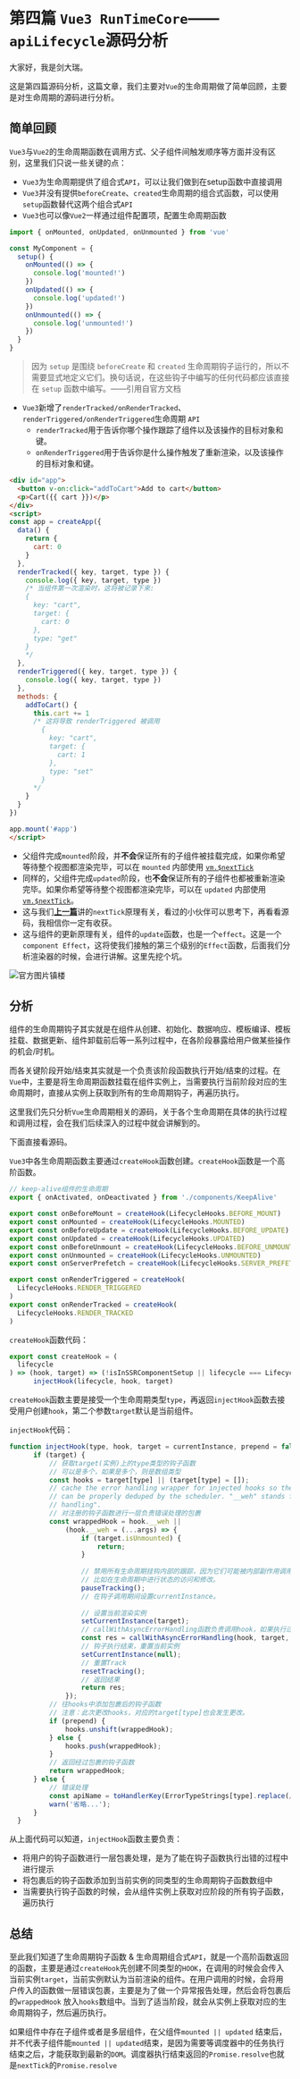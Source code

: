 # 第四篇 `Vue3 RunTimeCore`——`apiLifecycle`源码分析

大家好，我是剑大瑞。

这是第四篇源码分析，这篇文章，我们主要对`Vue`的生命周期做了简单回顾，主要是对生命周期的源码进行分析。

## 简单回顾

`Vue3`与`Vue2`的生命周期函数在调用方式、父子组件间触发顺序等方面并没有区别，这里我们只说一些关键的点：

- `Vue3`为生命周期提供了组合式`API`，可以让我们做到在setup函数中直接调用
- `Vue3`并没有提供`beforeCreate`、`created`生命周期的组合式函数，可以使用`setup`函数替代这两个组合式`API`
- `Vue3`也可以像`Vue2`一样通过组件配置项，配置生命周期函数

```js
import { onMounted, onUpdated, onUnmounted } from 'vue'

const MyComponent = {
  setup() {
    onMounted(() => {
      console.log('mounted!')
    })
    onUpdated(() => {
      console.log('updated!')
    })
    onUnmounted(() => {
      console.log('unmounted!')
    })
  }
}
```

> 因为 `setup` 是围绕 `beforeCreate` 和 `created` 生命周期钩子运行的，所以不需要显式地定义它们。换句话说，在这些钩子中编写的任何代码都应该直接在 `setup` 函数中编写。——引用自官方文档

- `Vue3`新增了`renderTracked/onRenderTracked`、`renderTriggered/onRenderTriggered`生命周期 `API`
  - `renderTracked`用于告诉你哪个操作跟踪了组件以及该操作的目标对象和键。
  - `onRenderTriggered`用于告诉你是什么操作触发了重新渲染，以及该操作的目标对象和键。

```html
<div id="app">
  <button v-on:click="addToCart">Add to cart</button>
  <p>Cart({{ cart }})</p>
</div>
<script>
const app = createApp({
  data() {
    return {
      cart: 0
    }
  },
  renderTracked({ key, target, type }) {
    console.log({ key, target, type })
    /* 当组件第一次渲染时，这将被记录下来:
    {
      key: "cart",
      target: {
        cart: 0
      },
      type: "get"
    }
    */
  },
  renderTriggered({ key, target, type }) {
    console.log({ key, target, type })
  },
  methods: {
    addToCart() {
      this.cart += 1
      /* 这将导致 renderTriggered 被调用
        {
          key: "cart",
          target: {
            cart: 1
          },
          type: "set"
        }
      */
    }
  }
})

app.mount('#app')
</script>
```

- 父组件完成`mounted`阶段，并**不会**保证所有的子组件被挂载完成，如果你希望等待整个视图都渲染完毕，可以在 `mounted` 内部使用 [`vm.$nextTick`](https://v3.cn.vuejs.org/api/instance-methods.html#nexttick)
- 同样的，父组件完成`updated`阶段，也**不会**保证所有的子组件也都被重新渲染完毕。如果你希望等待整个视图都渲染完毕，可以在 `updated` 内部使用 [`vm.$nextTick`](https://v3.cn.vuejs.org/api/instance-methods.html#nexttick)。
- 这与我们[**上一篇**](https://mp.weixin.qq.com/s/SmAF9qvtAiyGRxEv5A-0CA)讲的`nextTick`原理有关，看过的小伙伴可以思考下，再看看源码，我相信你一定有收获。
- 这与组件的更新原理有关，组件的`update`函数，也是一个`effect`。这是一个`component Effect`，这将使我们接触的第三个级别的`Effect`函数，后面我们分析渲染器的时候，会进行讲解。这里先挖个坑。

![官方图片镇楼](../assets/images/runtime-core/lifeCycle.jpg)

## 分析

组件的生命周期钩子其实就是在组件从创建、初始化、数据响应、模板编译、模板挂载、数据更新、组件卸载前后等一系列过程中，在各阶段暴露给用户做某些操作的机会/时机。

而各关键阶段开始/结束其实就是一个负责该阶段函数执行开始/结束的过程。在`Vue`中，主要是将生命周期函数挂载在组件实例上，当需要执行当前阶段对应的生命周期时，直接从实例上获取到所有的生命周期钩子，再遍历执行。

这里我们先只分析`Vue`生命周期相关的源码，关于各个生命周期在具体的执行过程和调用过程，会在我们后续深入的过程中就会讲解到的。

下面直接看源码。

`Vue3`中各生命周期函数主要通过`createHook`函数创建。`createHook`函数是一个高阶函数。

```js
// keep-alive组件的生命周期
export { onActivated, onDeactivated } from './components/KeepAlive'

export const onBeforeMount = createHook(LifecycleHooks.BEFORE_MOUNT)
export const onMounted = createHook(LifecycleHooks.MOUNTED)
export const onBeforeUpdate = createHook(LifecycleHooks.BEFORE_UPDATE)
export const onUpdated = createHook(LifecycleHooks.UPDATED)
export const onBeforeUnmount = createHook(LifecycleHooks.BEFORE_UNMOUNT)
export const onUnmounted = createHook(LifecycleHooks.UNMOUNTED)
export const onServerPrefetch = createHook(LifecycleHooks.SERVER_PREFETCH)

export const onRenderTriggered = createHook(
  LifecycleHooks.RENDER_TRIGGERED
)
export const onRenderTracked = createHook(
  LifecycleHooks.RENDER_TRACKED
)
```

`createHook`函数代码：

```js
export const createHook = (
  lifecycle
) => (hook, target) => (!isInSSRComponentSetup || lifecycle === LifecycleHooks.SERVER_PREFETCH) && 
      injectHook(lifecycle, hook, target)
```

`createHook`函数主要是接受一个生命周期类型`type`，再返回`injectHook`函数去接受用户创建`hook`，第二个参数`target`默认是当前组件。

`injectHook`代码：

```js
function injectHook(type, hook, target = currentInstance, prepend = false) {
      if (target) {
          // 获取target(实例)上的type类型的钩子函数
          // 可以是多个，如果是多个，则是数组类型
          const hooks = target[type] || (target[type] = []);
          // cache the error handling wrapper for injected hooks so the same hook
          // can be properly deduped by the scheduler. "__weh" stands for "with error
          // handling".
          // 对注册的钩子函数进行一层负责错误处理的包裹
          const wrappedHook = hook.__weh ||
              (hook.__weh = (...args) => {
                  if (target.isUnmounted) {
                      return;
                  }
                  
                  // 禁用所有生命周期挂钩内部的跟踪，因为它们可能被内部副作用调用。
                  // 比如在生命周期中进行状态的访问和修改。
                  pauseTracking();
                  // 在钩子调用期间设置currentInstance。
               
                  // 设置当前渲染实例
                  setCurrentInstance(target);
                  // callWithAsyncErrorHandling函数负责调用hook，如果执行过程出错会进行警告
                  const res = callWithAsyncErrorHandling(hook, target, type, args);
                  // 钩子执行结束，重置当前实例
                  setCurrentInstance(null);
                  // 重置Track
                  resetTracking();
                  // 返回结果
                  return res;
              });
          // 往hooks中添加包裹后的钩子函数
          // 注意：此次更改hooks，对应的target[type]也会发生更改。
          if (prepend) {
              hooks.unshift(wrappedHook);
          } else {
              hooks.push(wrappedHook);
          }
          // 返回经过包裹的钩子函数
          return wrappedHook;
      } else {
          // 错误处理
          const apiName = toHandlerKey(ErrorTypeStrings[type].replace(/ hook$/, ''));
          warn('省略...');
      }
  }
```

从上面代码可以知道，`injectHook`函数主要负责：

- 将用户的钩子函数进行一层包裹处理，是为了能在钩子函数执行出错的过程中进行提示
- 将包裹后的钩子函数添加到当前实例的同类型的生命周期钩子函数数组中
- 当需要执行钩子函数的时候，会从组件实例上获取对应阶段的所有钩子函数，遍历执行

## 总结

至此我们知道了生命周期钩子函数 & 生命周期组合式`API`，就是一个高阶函数返回的函数，主要是通过`createHook`先创建不同类型的`HOOK`，在调用的时候会会传入当前实例`target`，当前实例默认为当前渲染的组件。在用户调用的时候，会将用户传入的函数做一层错误包裹，主要是为了做一个异常报告处理，然后会将包裹后的`wrappedHook` 放入`hooks`数组中。当到了适当阶段，就会从实例上获取对应的生命周期钩子，然后遍历执行。

如果组件中存在子组件或者是多层组件，在父组件`mounted || updated` 结束后，并不代表子组件能`mounted || updated`结束，是因为需要等调度器中的任务执行结束之后，才能获取到最新的`DOM`。调度器执行结束返回的`Promise.resolve`也就是`nextTick`的`Promise.resolve`



